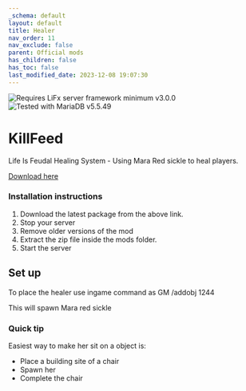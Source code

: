 ```yaml
---
_schema: default
layout: default
title: Healer
nav_order: 11
nav_exclude: false
parent: Official mods
has_children: false
has_toc: false
last_modified_date: 2023-12-08 19:07:30
---
```

![](https://img.shields.io/badge/LiFx%20Server%20-%3Ev3.0.0-green "Requires LiFx server framework minimum v3.0.0")![](https://img.shields.io/badge/MariaDB%20-%3Ev5.5.49-green "Tested with MariaDB v5.5.49")

# KillFeed

Life Is Feudal Healing System - Using Mara Red sickle to heal players.

[Download here](https://github.com/LiF-x/KillFeed/releases/latest)&nbsp;

### Installation instructions

1. Download the latest package from the above link.
2. Stop your server
3. Remove older versions of the mod
4. Extract the zip file inside the mods folder.
5. Start the server

## Set up

To place the healer use ingame command as GM
/addobj 1244 

This will spawn Mara red sickle

### Quick tip

Easiest way to make her sit on a object is:
- Place a building site of a chair
- Spawn her
- Complete the chair